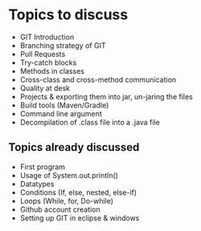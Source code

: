 # Topics to discuss

* GIT Introduction
* Branching strategy of GIT
* Pull Requests
* Try-catch blocks
* Methods in classes
* Cross-class and cross-method communication
* Quality at desk
* Projects & exporting them into jar, un-jaring the files
* Build tools (Maven/Gradle)
* Command line argument
* Decompilation of .class file into a .java file

## Topics already discussed

* First program
* Usage of System.out.println()
* Datatypes
* Conditions (If, else, nested, else-if)
* Loops (While, for, Do-while)
* Github account creation
* Setting up GIT in eclipse & windows
